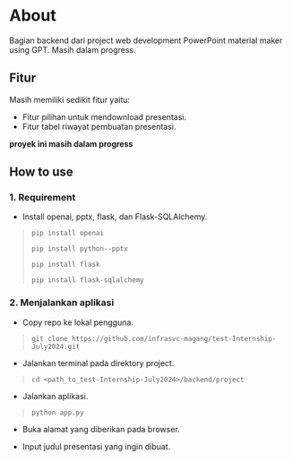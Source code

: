 # About

Bagian backend dari project web development PowerPoint material maker using GPT. Masih dalam progress.


## Fitur
Masih memiliki sedikit fitur yaitu:
- Fitur pilihan untuk mendownload presentasi.
- Fitur tabel riwayat pembuatan presentasi.

**proyek ini masih dalam progress**

## How to use

### 1. Requirement
- Install openai, pptx, flask, dan Flask-SQLAlchemy. 
> `pip install openai`
>
> `pip install python--pptx`
>
> `pip install flask`
>
> `pip install flask-sqlalchemy`

### 2. Menjalankan aplikasi

- Copy repo ke lokal pengguna.
> `git clone https://github.com/infrasvc-magang/test-Internship-July2024.git`

- Jalankan terminal pada direktory project.
> `cd <path_to_test-Internship-July2024>/backend/project`

- Jalankan aplikasi.
> `python app.py`

- Buka alamat yang diberikan pada browser.

- Input judul presentasi yang ingin dibuat.


